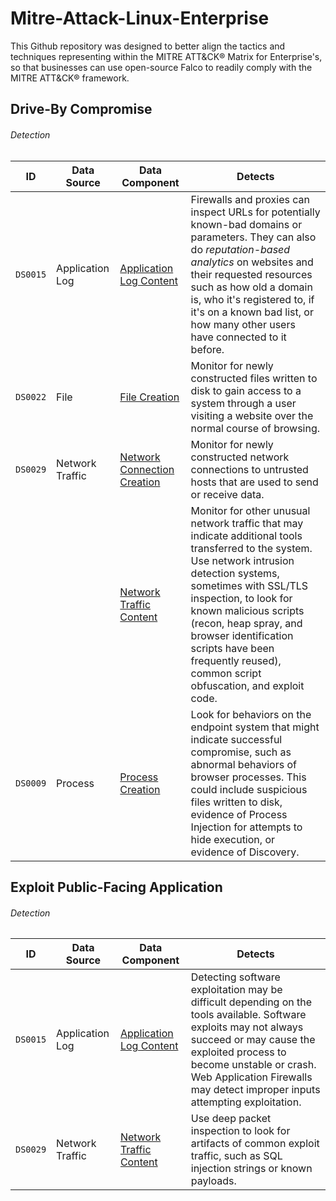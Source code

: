 # Mitre-Attack-Linux-Enterprise
This Github repository was designed to better align the tactics and techniques representing within the MITRE ATT&amp;CK® Matrix for Enterprise's, so that businesses can use open-source Falco to readily comply with the MITRE ATT&amp;CK® framework.

## Drive-By Compromise

###### Detection

| ID | Data Source | Data Component | Detects |
| --- | --- | --- | --- |
| `DS0015` | Application Log | [Application Log Content](https://github.com/n1g3ld0ugla5/Mitre-Attack-Linux-Enterprise/blob/44d286a613cfc557848871f68d090a41cc91c417/rules/falco_rules.yaml#L4) | Firewalls and proxies can inspect URLs for potentially known-bad domains or parameters. They can also do *reputation-based analytics* on websites and their requested resources such as how old a domain is, who it's registered to, if it's on a known bad list, or how many other users have connected to it before. |
| `DS0022` | File | [File Creation](https://github.com/n1g3ld0ugla5/Mitre-Attack-Linux-Enterprise/blob/d746791e58d8b344ab3fe91a319c70c85c6b3699/rules/falco_rules.yaml#L14) | Monitor for newly constructed files written to disk to gain access to a system through a user visiting a website over the normal course of browsing. |
| `DS0029` | Network Traffic | [Network Connection Creation](https://github.com/n1g3ld0ugla5/Mitre-Attack-Linux-Enterprise/blob/e36296abbe1f3011f2359eb45dc13c73b95cf5e7/rules/falco_rules.yaml#L23) | Monitor for newly constructed network connections to untrusted hosts that are used to send or receive data. |
| | | [Network Traffic Content](https://github.com/n1g3ld0ugla5/Mitre-Attack-Linux-Enterprise/blob/5b72e1a7f0c3523c13ed69b08d55f4bdcb2051df/rules/falco_rules.yaml#L34) | Monitor for other unusual network traffic that may indicate additional tools transferred to the system. Use network intrusion detection systems, sometimes with SSL/TLS inspection, to look for known malicious scripts (recon, heap spray, and browser identification scripts have been frequently reused), common script obfuscation, and exploit code. |
| `DS0009` | Process | [Process Creation](https://github.com/n1g3ld0ugla5/Mitre-Attack-Linux-Enterprise/blob/3f0df43241c4ab3fd0e0bf4267ddff1028694aad/rules/falco_rules.yaml#L45) | Look for behaviors on the endpoint system that might indicate successful compromise, such as abnormal behaviors of browser processes. This could include suspicious files written to disk, evidence of Process Injection for attempts to hide execution, or evidence of Discovery. |

## Exploit Public-Facing Application

###### Detection

| ID | Data Source | Data Component | Detects |
| --- | --- | --- | --- |
| `DS0015` | Application Log | [Application Log Content](https://github.com/n1g3ld0ugla5/Mitre-Attack-Linux-Enterprise/blob/44d286a613cfc557848871f68d090a41cc91c417/rules/falco_rules.yaml#L4) | Detecting software exploitation may be difficult depending on the tools available. Software exploits may not always succeed or may cause the exploited process to become unstable or crash. Web Application Firewalls may detect improper inputs attempting exploitation. |
| `DS0029` | Network Traffic | [Network Traffic Content](https://github.com/n1g3ld0ugla5/Mitre-Attack-Linux-Enterprise/blob/5b72e1a7f0c3523c13ed69b08d55f4bdcb2051df/rules/falco_rules.yaml#L34) | Use deep packet inspection to look for artifacts of common exploit traffic, such as SQL injection strings or known payloads. |
